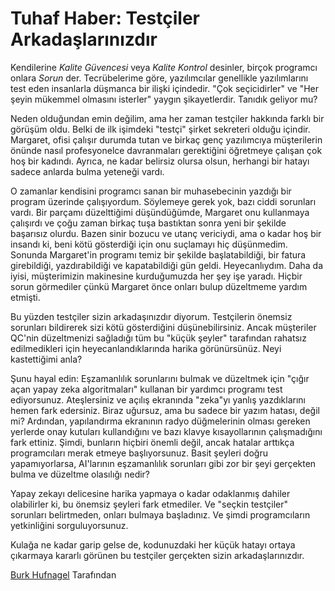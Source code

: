 # Tuhaf Haber: Testçiler Arkadaşlarınızdır

Kendilerine *Kalite Güvencesi* veya *Kalite Kontrol* desinler, birçok programcı onlara *Sorun* der. Tecrübelerime göre, yazılımcılar genellikle yazılımlarını test eden insanlarla düşmanca bir ilişki içindedir. "Çok seçicidirler" ve "Her şeyin mükemmel olmasını isterler" yaygın şikayetlerdir. Tanıdık geliyor mu?

Neden olduğundan emin değilim, ama her zaman testçiler hakkında farklı bir görüşüm oldu. Belki de ilk işimdeki "testçi" şirket sekreteri olduğu içindir. Margaret, ofisi çalışır durumda tutan ve birkaç genç yazılımcıya müşterilerin önünde nasıl profesyonelce davranmaları gerektiğini öğretmeye çalışan çok hoş bir kadındı. Ayrıca, ne kadar belirsiz olursa olsun, herhangi bir hatayı sadece anlarda bulma yeteneği vardı.

O zamanlar kendisini programcı sanan bir muhasebecinin yazdığı bir program üzerinde çalışıyordum. Söylemeye gerek yok, bazı ciddi sorunları vardı. Bir parçamı düzelttiğimi düşündüğümde, Margaret onu kullanmaya çalışırdı ve çoğu zaman birkaç tuşa bastıktan sonra yeni bir şekilde başarısız olurdu. Bazen sinir bozucu ve utanç vericiydi, ama o kadar hoş bir insandı ki, beni kötü gösterdiği için onu suçlamayı hiç düşünmedim. Sonunda Margaret'in programı temiz bir şekilde başlatabildiği, bir fatura girebildiği, yazdırabildiği ve kapatabildiği gün geldi. Heyecanlıydım. Daha da iyisi, müşterimizin makinesine kurduğumuzda her şey işe yaradı. Hiçbir sorun görmediler çünkü Margaret önce onları bulup düzeltmeme yardım etmişti.

Bu yüzden testçiler sizin arkadaşınızdır diyorum. Testçilerin önemsiz sorunları bildirerek sizi kötü gösterdiğini düşünebilirsiniz. Ancak müşteriler QC'nin düzeltmenizi sağladığı tüm bu "küçük şeyler" tarafından rahatsız edilmedikleri için heyecanlandıklarında harika görünürsünüz. Neyi kastettiğimi anla?

Şunu hayal edin: Eşzamanlılık sorunlarını bulmak ve düzeltmek için "çığır açan yapay zeka algoritmaları" kullanan bir yardımcı programı test ediyorsunuz. Ateşlersiniz ve açılış ekranında "zeka"yı yanlış yazdıklarını hemen fark edersiniz. Biraz uğursuz, ama bu sadece bir yazım hatası, değil mi? Ardından, yapılandırma ekranının radyo düğmelerinin olması gereken yerlerde onay kutuları kullandığını ve bazı klavye kısayollarının çalışmadığını fark ettiniz. Şimdi, bunların hiçbiri önemli değil, ancak hatalar arttıkça programcıları merak etmeye başlıyorsunuz. Basit şeyleri doğru yapamıyorlarsa, AI'larının eşzamanlılık sorunları gibi zor bir şeyi gerçekten bulma ve düzeltme olasılığı nedir?

Yapay zekayı delicesine harika yapmaya o kadar odaklanmış dahiler olabilirler ki, bu önemsiz şeyleri fark etmediler. Ve "seçkin testçiler" sorunları belirtmeden, onları bulmaya başladınız. Ve şimdi programcıların yetkinliğini sorguluyorsunuz.

Kulağa ne kadar garip gelse de, kodunuzdaki her küçük hatayı ortaya çıkarmaya kararlı görünen bu testçiler gerçekten sizin arkadaşlarınızdır.

[Burk Hufnagel](http://programmer.97things.oreilly.com/wiki/index.php/BurkHufnagel) Tarafından